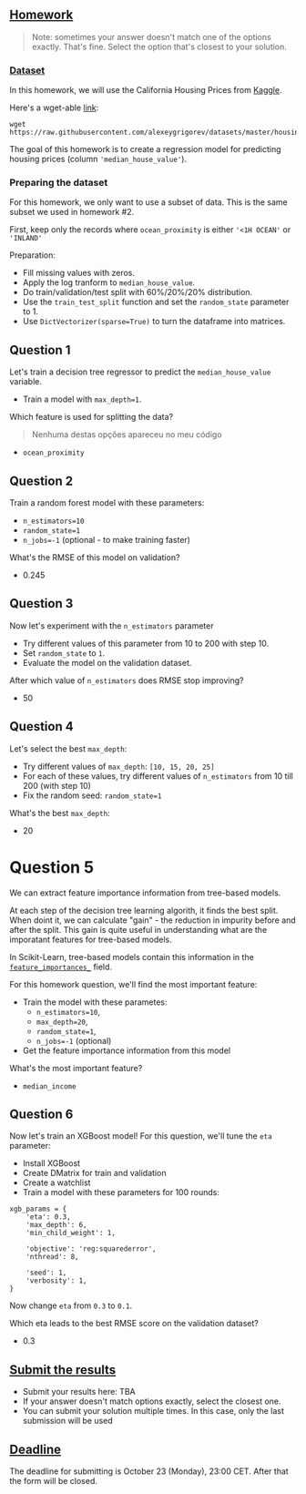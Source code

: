 
## [Homework](https://github.com/cacaprog/machine-learning-zoomcamp/blob/master/cohorts/2023/06-trees/homework.md#homework)

> Note: sometimes your answer doesn't match one of the options exactly. That's fine. Select the option that's closest to your solution.

### [Dataset](https://github.com/cacaprog/machine-learning-zoomcamp/blob/master/cohorts/2023/06-trees/homework.md#dataset)

In this homework, we will use the California Housing Prices from [Kaggle](https://www.kaggle.com/datasets/camnugent/california-housing-prices).

Here's a wget-able [link](https://raw.githubusercontent.com/alexeygrigorev/datasets/master/housing.csv):

```shell
wget https://raw.githubusercontent.com/alexeygrigorev/datasets/master/housing.csv
```

The goal of this homework is to create a regression model for predicting housing prices (column `'median_house_value'`).

### Preparing the dataset
For this homework, we only want to use a subset of data. This is the same subset we used in homework #2.

First, keep only the records where `ocean_proximity` is either `'<1H OCEAN'` or `'INLAND'`

Preparation:

- Fill missing values with zeros.
- Apply the log tranform to `median_house_value`.
- Do train/validation/test split with 60%/20%/20% distribution.
- Use the `train_test_split` function and set the `random_state` parameter to 1.
- Use `DictVectorizer(sparse=True)` to turn the dataframe into matrices.

## Question 1

Let's train a decision tree regressor to predict the `median_house_value` variable.

- Train a model with `max_depth=1`.

Which feature is used for splitting the data?

> Nenhuma destas opções apareceu no meu código

- `ocean_proximity`


## Question 2

Train a random forest model with these parameters:

- `n_estimators=10`
- `random_state=1`
- `n_jobs=-1` (optional - to make training faster)

What's the RMSE of this model on validation?

- 0.245


## Question 3

Now let's experiment with the `n_estimators` parameter

- Try different values of this parameter from 10 to 200 with step 10.
- Set `random_state` to `1`.
- Evaluate the model on the validation dataset.

After which value of `n_estimators` does RMSE stop improving?

- 50


## Question 4

Let's select the best `max_depth`:

- Try different values of `max_depth`: `[10, 15, 20, 25]`
- For each of these values, try different values of `n_estimators` from 10 till 200 (with step 10)
- Fix the random seed: `random_state=1`

What's the best `max_depth`:

- 20

# Question 5

We can extract feature importance information from tree-based models.

At each step of the decision tree learning algorith, it finds the best split. When doint it, we can calculate "gain" - the reduction in impurity before and after the split. This gain is quite useful in understanding what are the imporatant features for tree-based models.

In Scikit-Learn, tree-based models contain this information in the [`feature_importances_`](https://scikit-learn.org/stable/modules/generated/sklearn.ensemble.RandomForestRegressor.html#sklearn.ensemble.RandomForestRegressor.feature_importances_) field.

For this homework question, we'll find the most important feature:

- Train the model with these parametes:
    - `n_estimators=10`,
    - `max_depth=20`,
    - `random_state=1`,
    - `n_jobs=-1` (optional)
- Get the feature importance information from this model

What's the most important feature?

- `median_income`


## Question 6

Now let's train an XGBoost model! For this question, we'll tune the `eta` parameter:

- Install XGBoost
- Create DMatrix for train and validation
- Create a watchlist
- Train a model with these parameters for 100 rounds:

```
xgb_params = {
    'eta': 0.3, 
    'max_depth': 6,
    'min_child_weight': 1,
    
    'objective': 'reg:squarederror',
    'nthread': 8,
    
    'seed': 1,
    'verbosity': 1,
}
```

Now change `eta` from `0.3` to `0.1`.

Which eta leads to the best RMSE score on the validation dataset?

- 0.3

## [Submit the results](https://github.com/cacaprog/machine-learning-zoomcamp/blob/master/cohorts/2023/06-trees/homework.md#submit-the-results)

- Submit your results here: TBA
- If your answer doesn't match options exactly, select the closest one.
- You can submit your solution multiple times. In this case, only the last submission will be used

## [Deadline](https://github.com/cacaprog/machine-learning-zoomcamp/blob/master/cohorts/2023/06-trees/homework.md#deadline)

The deadline for submitting is October 23 (Monday), 23:00 CET. After that the form will be closed.

